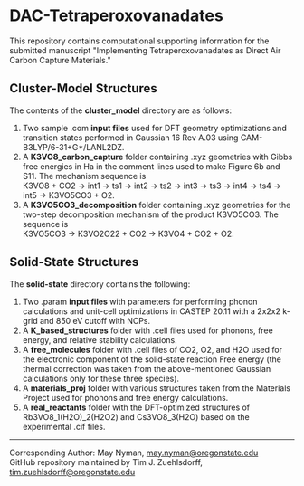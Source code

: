 # DAC-Tetraperoxovanadates
This repository contains computational supporting information for the submitted manuscript "Implementing Tetraperoxovanadates as Direct Air Carbon Capture Materials."

## Cluster-Model Structures
The contents of the **cluster_model** directory are as follows:
1. Two sample .com **input files** used for DFT geometry optimizations and transition states performed in Gaussian 16 Rev A.03 using CAM-B3LYP/6-31+G*/LANL2DZ.
2. A **K3VO8_carbon_capture** folder containing .xyz geometries with Gibbs free energies in Ha in the comment lines used to make Figure 6b and S11. The mechanism sequence is <br>
K3VO8 + CO2 &rarr; int1 &rarr; ts1 &rarr; int2 &rarr; ts2 &rarr; int3 &rarr; ts3 &rarr; int4 &rarr; ts4 &rarr; int5 &rarr; K3VO5CO3 + O2.
3. A **K3VO5CO3_decomposition** folder containing .xyz geometries for the two-step decomposition mechanism of the product K3VO5CO3. The sequence is <br>
K3VO5CO3 -> K3VO2O22 + CO2 -> K3VO4 + CO2 + O2.

## Solid-State Structures
The **solid-state** directory contains the following:
1. Two .param **input files** with parameters for performing phonon calculations and unit-cell optimizations in CASTEP 20.11 with a 2x2x2 k-grid and 850 eV cutoff with NCPs.
2. A **K_based_structures** folder with .cell files used for phonons, free energy, and relative stability calculations.
3. A **free_molecules** folder with .cell files of CO2, O2, and H2O used for the electronic component of the solid-state reaction Free energy (the thermal correction was taken from the above-mentioned Gaussian calculations only for these three species).
4. A **materials_proj** folder with various structures taken from the Materials Project used for phonons and free energy calculations.
5. A **real_reactants** folder with the DFT-optimized structures of Rb3VO8_1(H2O)_2(H2O2) and Cs3VO8_3(H2O) based on the experimental .cif files.

---
Corresponding Author: May Nyman, may.nyman@oregonstate.edu <br>
GitHub repository maintained by Tim J. Zuehlsdorff, tim.zuehlsdorff@oregonstate.edu
